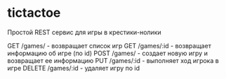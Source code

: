 # tictactoe
Простой REST сервис для игры в крестики-нолики

GET /games/ - возвращает список игр
GET /games/:id - возвращает информацию об игре (по id)
POST /games/ - создает новую игру и возвращает ее информацию
PUT /games/:id - выполняет ход игрока в игре
DELETE /games/:id - удаляет игру по id


